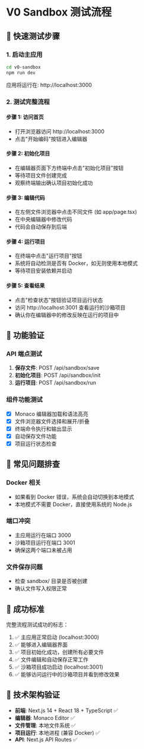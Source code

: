 # V0 Sandbox 测试流程

## 🚀 快速测试步骤

### 1. 启动主应用
```bash
cd v0-sandbox
npm run dev
```
应用将运行在: http://localhost:3000

### 2. 测试完整流程

#### 步骤 1: 访问首页
- 打开浏览器访问 http://localhost:3000
- 点击"开始编码"按钮进入编辑器

#### 步骤 2: 初始化项目
- 在编辑器页面下方终端中点击"初始化项目"按钮
- 等待项目文件创建完成
- 观察终端输出确认项目初始化成功

#### 步骤 3: 编辑代码
- 在左侧文件浏览器中点击不同文件 (如 app/page.tsx)
- 在中央编辑器中修改代码
- 代码会自动保存到后端

#### 步骤 4: 运行项目
- 在终端中点击"运行项目"按钮
- 系统将自动检测是否有 Docker，如无则使用本地模式
- 等待项目安装依赖并启动

#### 步骤 5: 查看结果
- 点击"检查状态"按钮验证项目运行状态
- 访问 http://localhost:3001 查看运行的沙箱项目
- 确认你在编辑器中的修改反映在运行的项目中

## 🔧 功能验证

### API 端点测试
1. **保存文件**: POST /api/sandbox/save
2. **初始化项目**: POST /api/sandbox/init  
3. **运行项目**: POST /api/sandbox/run

### 组件功能测试
- [x] Monaco 编辑器加载和语法高亮
- [x] 文件浏览器文件选择和展开/折叠
- [x] 终端命令执行和输出显示
- [x] 自动保存文件功能
- [x] 项目运行状态检查

## 🐛 常见问题排查

### Docker 相关
- 如果看到 Docker 错误，系统会自动切换到本地模式
- 本地模式不需要 Docker，直接使用系统的 Node.js

### 端口冲突
- 主应用运行在端口 3000
- 沙箱项目运行在端口 3001
- 确保这两个端口未被占用

### 文件保存问题
- 检查 sandbox/ 目录是否被创建
- 确认文件写入权限正常

## 🎯 成功标准

完整流程测试成功的标志：
1. ✅ 主应用正常启动 (localhost:3000)
2. ✅ 能够进入编辑器界面
3. ✅ 项目初始化成功，创建所有必要文件
4. ✅ 文件编辑和自动保存正常工作
5. ✅ 沙箱项目成功启动 (localhost:3001)
6. ✅ 能够访问运行中的沙箱项目并看到修改效果

## 📝 技术架构验证

- **前端**: Next.js 14 + React 18 + TypeScript ✅
- **编辑器**: Monaco Editor ✅  
- **文件管理**: 本地文件系统 ✅
- **项目运行**: 本地进程 (兼容 Docker) ✅
- **API**: Next.js API Routes ✅ 